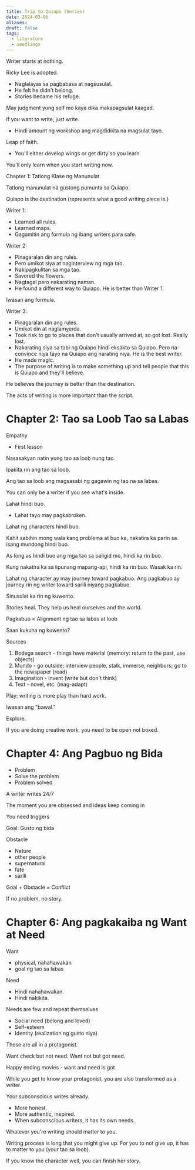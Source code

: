 ```yaml
---
title: Trip to Quiapo (Series)
date: 2024-03-06
aliases: 
draft: false
tags:
  - literature
  - seedlings
---
```

Writer starts at nothing.

Ricky Lee is adopted.
- Naglalayas sa pagbabasa at nagsusulat.
- He felt he didn't belong.
- Stories became his refuge.

May judgment yung self mo kaya dika makapagsulat kaagad.

If you want to write, just write.
- Hindi amount ng workshop ang magdidikta na magsulat tayo.

Leap of faith.
- You'll either develop wings or get dirty so you learn.

You'll only learn when you start writing now.

Chapter 1: Tatlong Klase ng Manunulat

Tatlong manunulat na gustong pumunta sa Quiapo.

Quiapo is the destination (represents what a good writing piece is.)

Writer 1:
- Learned all rules.
- Learned maps.
- Gagamitin ang formula ng ibang writers para safe.

Writer 2:
- Pinagaralan din ang rules.
- Pero umikot siya at naginterview ng mga tao.
- Nakipagkulitan sa mga tao.
- Savored the flowers.
- Nagtagal pero nakarating naman.
- He found a different way to Quiapo. He is better than Writer 1.

Iwasan ang formula.

Writer 3:
- Pinagaralan din ang rules.
- Umikot din at naglamyerda.
- Took risk to go to places that don't usually arrived at, so got lost. Really lost.
- Nakarating siya sa tabi ng Quiapo hindi eksakto sa Quiapo. Pero na-convince niya tayo na Quiapo ang narating niya. He is the best writer.
- He made magic.
- The purpose of writing is to make something up and tell people that this is Quiapo and they'll believe.

He believes the journey is better than the destination.

The acts of writing is more important than the script.

# Chapter 2: Tao sa Loob Tao sa Labas

Empathy
- First lesson

Nasasakyan natin yung tao sa loob nung tao.

Ipakita rin ang tao sa loob.

Ang tao sa loob ang magsasabi ng gagawin ng tao na sa labas.

You can only be a writer if you see what's inside.

Lahat hindi buo.
- Lahat tayo may pagkabroken.

Lahat ng characters hindi buo.

Kahit sabihin mong wala kang problema at buo ka, nakatira ka parin sa isang mundong hindi buo.

As long as hindi buo ang mga tao sa paligid mo, hindi ka rin buo.

Kung nakatira ka sa lipunang mapang-api, hindi ka rin buo. Wasak ka rin.

Lahat ng character ay may journey toward pagkabuo. Ang pagkabuo ay journey rin ng writer toward sarili niyang pagkabuo.

Sinusulat ka rin ng kuwento.

Stories heal. They help us heal ourselves and the world.

Pagkabuo = Alignment ng tao sa labas at loob

Saan kukuha ng kuwento?

Sources
1. Bodega search - things have material (memory: return to the past, use objects)
2. Mundo - go outside; interview people, stalk, immerse, neighbors; go to the newspaper (read)
3. Imagination - invent (write but don't think)
4. Text - novel, etc. (mag-adapt)

Play: writing is more play than hard work.

Iwasan ang "bawal."

Explore.

If you are doing creative work, you need to be open not boxed.

# Chapter 4: Ang Pagbuo ng Bida

- Problem
- Solve the problem
- Problem solved

A writer writes 24/7

The moment you are obsessed and ideas keep coming in

You need triggers

Goal: Gusto ng bida

Obstacle
- Nature
- other people
- supernatural
- fate
- sarili

Goal + Obstacle = Conflict

If no problem, no story.

# Chapter 6: Ang pagkakaiba ng Want at Need

Want
- physical, nahahawakan
- goal ng tao sa labas

Need
- Hindi nahahawakan.
- Hindi nakikita.

Needs are few and repeat themselves
- Social need (belong and loved)
- Self-esteem
- Identity (realization ng gusto niya)

These are all in a protagonist.

Want check but not need.
Want not but got need.

Happy ending movies - want and need is got

While you get to know your protagonist, you are also transformed as a writer.

Your subconscious writes already.
- More honest.
- More authentic, inspired.
- When subconscious writers, it has its own needs.

Whatever you're writing should matter to you.

Writing process is long that you might give up. For you to not give up, it has to matter to you (your tao sa loob).

If you know the character well, you can finish her story.

